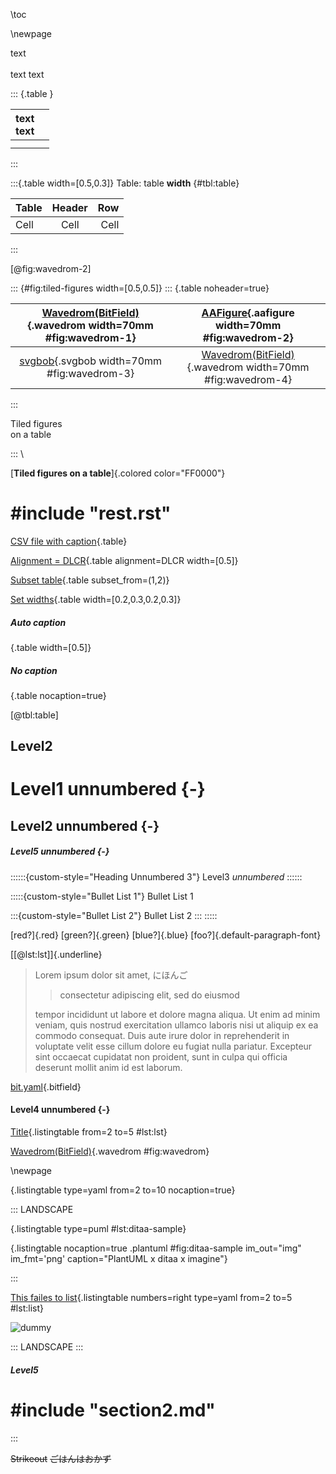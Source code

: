 \toc

\newpage

text<br><br>text
text

::: {.table }

| text<br>text |    |
|--------------|----|
|              |    |
|              |    |

:::

:::{.table width=[0.5,0.3]}
Table: table **width** {#tbl:table}

| Table | Header |  Row |
|:------|:------:|-----:|
| Cell  |  Cell  | Cell |

:::

[@fig:wavedrom-2]

::: {#fig:tiled-figures width=[0.5,0.5]}
::: {.table noheader=true}

| [Wavedrom(BitField)](data/json.json){.wavedrom width=70mm #fig:wavedrom-1} |    [AAFigure](data/aafigure.txt){.aafigure width=70mm #fig:wavedrom-2}     |
|:--------------------------------------------------------------------------:|:--------------------------------------------------------------------------:|
|       [svgbob](data/svgbob.bob){.svgbob width=70mm #fig:wavedrom-3}        | [Wavedrom(BitField)](data/json.json){.wavedrom width=70mm #fig:wavedrom-4} |

:::

Tiled figures<br>on a table

:::
\

[**Tiled figures on a table**]{.colored color="FF0000"}

# #include "rest.rst"

[CSV file with caption](data/table.csv){.table}

[Alignment = DLCR](data/table.csv){.table alignment=DLCR width=[0.5]}

[Subset table](data/table.csv){.table subset_from=(1,2)}

[Set widths](data/table.csv){.table width=[0.2,0.3,0.2,0.3]}

##### Auto caption

[](data/table.csv){.table width=[0.5]}

##### No caption

[](data/table.csv){.table nocaption=true}

[@tbl:table]

## Level2

# Level1 unnumbered {-}

## Level2 unnumbered {-}

##### Level5 unnumbered {-}

<!--# #include "section2.md"-->

::::::{custom-style="Heading Unnumbered 3"}
Level3 *unnumbered*
::::::

:::::{custom-style="Bullet List 1"}
Bullet List 1

:::{custom-style="Bullet List 2"}
Bullet List 2
:::
:::::

[red?]{.red}
[green?]{.green}
[blue?]{.blue}
[foo?]{.default-paragraph-font}

[[@lst:lst]]{.underline}

> Lorem ipsum dolor sit amet, にほんご
>
> > consectetur adipiscing elit, sed do eiusmod
>
> tempor incididunt ut labore et dolore magna aliqua. Ut enim ad minim veniam,
> quis nostrud exercitation ullamco laboris nisi ut aliquip ex ea commodo consequat.
> Duis aute irure dolor in reprehenderit in voluptate velit esse cillum
> dolore eu fugiat nulla pariatur. Excepteur sint occaecat cupidatat non proident,
> sunt in culpa qui officia deserunt mollit anim id est laborum.

[bit.yaml](data/bit.yaml){.bitfield}

#### Level4 unnumbered {-}

<!--# #include "section1.md"-->

[Title](markdown/config.yaml){.listingtable from=2 to=5 #lst:lst}

[Wavedrom(BitField)](data/tutorial_0.json){.wavedrom #fig:wavedrom}

\newpage

[](markdown/config.yaml){.listingtable type=yaml from=2 to=10 nocaption=true}

::: LANDSCAPE

[](data/ditaa.puml){.listingtable type=puml #lst:ditaa-sample}

[](data/ditaa.puml){.listingtable nocaption=true
.plantuml #fig:ditaa-sample im_out="img" im_fmt='png' caption="PlantUML x ditaa x imagine"}

:::

[This failes to list](markdown/config.yaml){.listingtable numbers=right type=yaml from=2 to=5 #lst:list}

![dummy](images/dummy.png)

::: LANDSCAPE :::

##### Level5

# #include "section2.md"

:::

~~Strikeout~~ ~~ごはんはおかず~~
